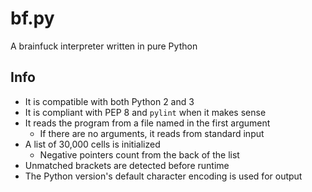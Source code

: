# bf.py

A brainfuck interpreter written in pure Python

## Info

- It is compatible with both Python 2 and 3
- It is compliant with PEP 8 and `pylint` when it makes sense
- It reads the program from a file named in the first argument
	- If there are no arguments, it reads from standard input
- A list of 30,000 cells is initialized
	- Negative pointers count from the back of the list
- Unmatched brackets are detected before runtime
- The Python version's default character encoding is used for output
